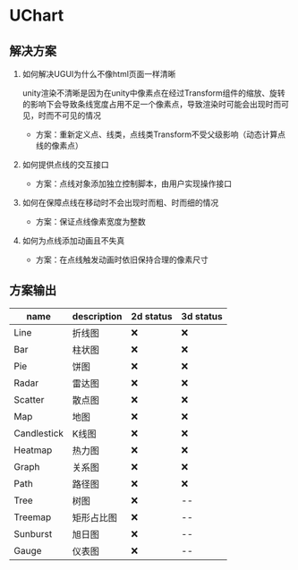 
# UChart

## 解决方案

1. 如何解决UGUI为什么不像html页面一样清晰

    unity渲染不清晰是因为在unity中像素点在经过Transform组件的缩放、旋转的影响下会导致条线宽度占用不足一个像素点，导致渲染时可能会出现时而可见，时而不可见的情况

    - 方案：重新定义点、线类，点线类Transform不受父级影响（动态计算点线的像素点）

2. 如何提供点线的交互接口

    - 方案：点线对象添加独立控制脚本，由用户实现操作接口

3. 如何在保障点线在移动时不会出现时而粗、时而细的情况

    - 方案：保证点线像素宽度为整数

4. 如何为点线添加动画且不失真
   
    - 方案：在点线触发动画时依旧保持合理的像素尺寸

## 方案输出

name | description | 2d status | 3d status
----|----|----|----
Line|折线图|:x:|:x:
Bar|柱状图|:x:|:x:
Pie|饼图|:x:|:x:
Radar|雷达图|:x:|:x:
Scatter|散点图|:x:|:x:
Map|地图|:x:|:x:
Candlestick|K线图|:x:|:x:
Heatmap|热力图|:x:|:x:
Graph|关系图|:x:|:x:
Path|路径图|:x:|:x:
Tree|树图|:x:|--
Treemap|矩形占比图|:x:|--
Sunburst|旭日图|:x:|--
Gauge|仪表图|:x:|--

